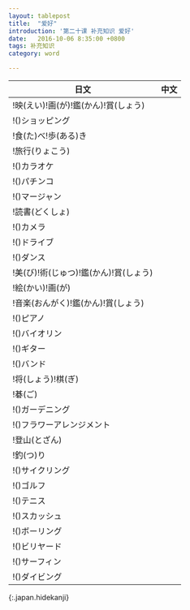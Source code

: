 ```yaml
---
layout: tablepost
title:  "爱好"
introduction: '第二十课 补充知识 爱好'
date:   2016-10-06 8:35:00 +0800
tags: 补充知识
category: word

---
```


| 日文                                   | 中文 |
| ---                                    | ---  |
| !映(えい)!画(が)!鑑(かん)!賞(しょう)   |      |
| !()ショッピング                        |      |
| !食(た)べ!歩(ある)き                   |      |
| !旅行(りょこう)                        |      |
| !()カラオケ                            |      |
| !()パチンコ                            |      |
| !()マージャン                          |      |
| !読書(どくしょ)                        |      |
| !()カメラ                              |      |
| !()ドライブ                            |      |
| !()ダンス                              |      |
| !美(び)!術(じゅつ)!鑑(かん)!賞(しょう) |      |
| !絵(かい)!画(が)                       |      |
| !音楽(おんがく)!鑑(かん)!賞(しょう)    |      |
| !()ピアノ                              |      |
| !()バイオリン                          |      |
| !()ギター                              |      |
| !()バンド                              |      |
| !将(しょう)!棋(ぎ)                     |      |
| !碁(ご)                                |      |
| !()ガーデニング                        |      |
| !()フラワーアレンジメント              |      |
| !登山(とざん)                          |      |
| !釣(つ)り                              |      |
| !()サイクリング                        |      |
| !()ゴルフ                              |      |
| !()テニス                              |      |
| !()スカッシュ                          |      |
| !()ボーリング                          |      |
| !()ビリヤード                          |      |
| !()サーフィン                          |      |
| !()ダイビング                          |      |
{:.japan.hidekanji}


